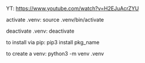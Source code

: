 YT: https://www.youtube.com/watch?v=H2EJuAcrZYU

activate .venv:
source .venv/bin/activate

deactivate .venv: deactivate

to install via pip: pip3 install pkg_name

to create a venv:
python3 -m venv .venv
